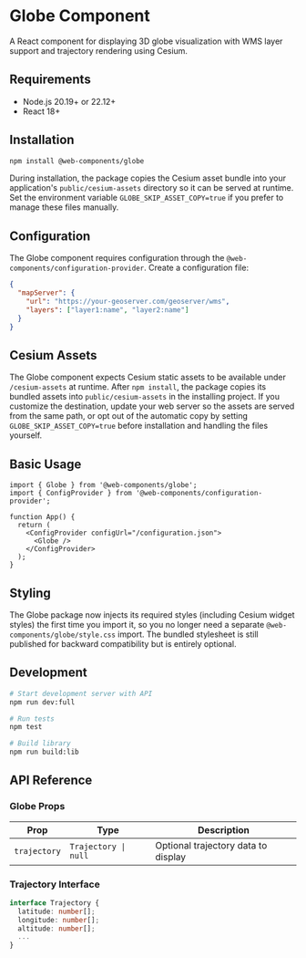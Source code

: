 # Globe Component

A React component for displaying 3D globe visualization with WMS layer support and trajectory rendering using Cesium.

## Requirements

- Node.js 20.19+ or 22.12+
- React 18+

## Installation

```bash
npm install @web-components/globe
```

During installation, the package copies the Cesium asset bundle into your application's `public/cesium-assets` directory so it can be served at runtime. Set the environment variable `GLOBE_SKIP_ASSET_COPY=true` if you prefer to manage these files manually.

## Configuration

The Globe component requires configuration through the `@web-components/configuration-provider`. Create a configuration file:

```json
{
  "mapServer": {
    "url": "https://your-geoserver.com/geoserver/wms",
    "layers": ["layer1:name", "layer2:name"]
  }
}
```

## Cesium Assets

The Globe component expects Cesium static assets to be available under `/cesium-assets` at runtime. After `npm install`, the package copies its bundled assets into `public/cesium-assets` in the installing project. If you customize the destination, update your web server so the assets are served from the same path, or opt out of the automatic copy by setting `GLOBE_SKIP_ASSET_COPY=true` before installation and handling the files yourself.

## Basic Usage

```tsx
import { Globe } from '@web-components/globe';
import { ConfigProvider } from '@web-components/configuration-provider';

function App() {
  return (
    <ConfigProvider configUrl="/configuration.json">
      <Globe />
    </ConfigProvider>
  );
}
```

## Styling

The Globe package now injects its required styles (including Cesium widget styles) the first time you import it, so you no longer need a separate `@web-components/globe/style.css` import. The bundled stylesheet is still published for backward compatibility but is entirely optional.

## Development

```bash
# Start development server with API
npm run dev:full

# Run tests
npm test

# Build library
npm run build:lib
```

## API Reference

### Globe Props

| Prop | Type | Description |
|------|------|-------------|
| `trajectory` | `Trajectory \| null` | Optional trajectory data to display |

### Trajectory Interface

```typescript
interface Trajectory {
  latitude: number[];
  longitude: number[];
  altitude: number[];
  ...
}
```
